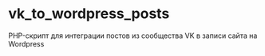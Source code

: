 # vk_to_wordpress_posts
PHP-скрипт для интеграции постов из сообщества VK в записи сайта на Wordpress
